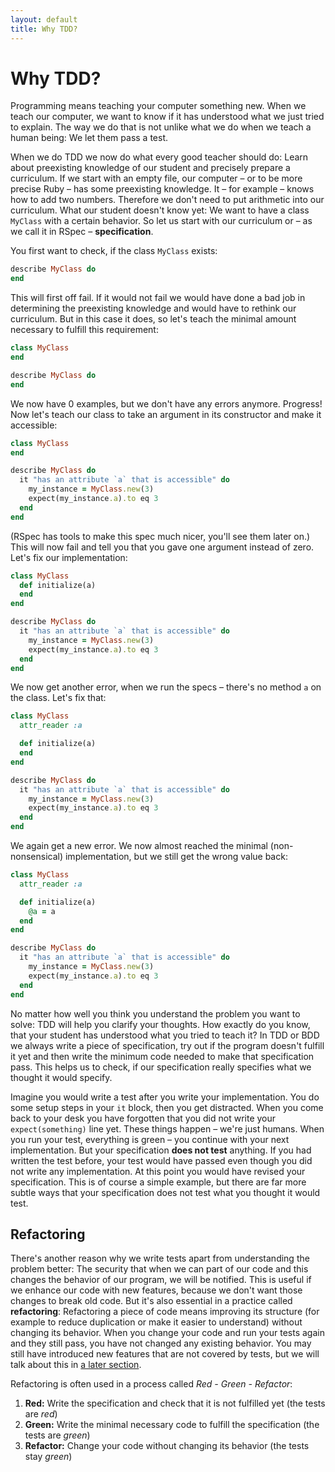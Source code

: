 ```yaml
---
layout: default
title: Why TDD?
---
```


# Why TDD?

Programming means teaching your computer something new. When we teach our computer, we want to know if it has understood what we just tried to explain. The way we do that is not unlike what we do when we teach a human being: We let them pass a test.

When we do TDD we now do what every good teacher should do: Learn about preexisting knowledge of our student and precisely prepare a curriculum. If we start with an empty file, our computer – or to be more precise Ruby – has some preexisting knowledge. It – for example – knows how to add two numbers. Therefore we don't need to put arithmetic into our curriculum. What our student doesn't know yet: We want to have a class `MyClass` with a certain behavior. So let us start with our curriculum or – as we call it in RSpec – **specification**.

You first want to check, if the class `MyClass` exists:

```ruby
describe MyClass do
end
```

This will first off fail. If it would not fail we would have done a bad job in determining the preexisting knowledge and would have to rethink our curriculum. But in this case it does, so let's teach the minimal amount necessary to fulfill this requirement:

```ruby
class MyClass
end

describe MyClass do
end
```

We now have 0 examples, but we don't have any errors anymore. Progress! Now let's teach our class to take an argument in its constructor and make it accessible:

```ruby
class MyClass
end

describe MyClass do
  it "has an attribute `a` that is accessible" do
    my_instance = MyClass.new(3)
    expect(my_instance.a).to eq 3
  end
end
```

(RSpec has tools to make this spec much nicer, you'll see them later on.)
This will now fail and tell you that you gave one argument instead of zero. Let's fix our implementation:

```ruby
class MyClass
  def initialize(a)
  end
end

describe MyClass do
  it "has an attribute `a` that is accessible" do
    my_instance = MyClass.new(3)
    expect(my_instance.a).to eq 3
  end
end
```

We now get another error, when we run the specs – there's no method `a` on the class. Let's fix that:

```ruby
class MyClass
  attr_reader :a

  def initialize(a)
  end
end

describe MyClass do
  it "has an attribute `a` that is accessible" do
    my_instance = MyClass.new(3)
    expect(my_instance.a).to eq 3
  end
end
```

We again get a new error. We now almost reached the minimal (non-nonsensical) implementation, but we still get the wrong value back:

```ruby
class MyClass
  attr_reader :a

  def initialize(a)
    @a = a
  end
end

describe MyClass do
  it "has an attribute `a` that is accessible" do
    my_instance = MyClass.new(3)
    expect(my_instance.a).to eq 3
  end
end
```

No matter how well you think you understand the problem you want to solve: TDD will help you clarify your thoughts. How exactly do you know, that your student has understood what you tried to teach it? In TDD or BDD we always write a piece of specification, try out if the program doesn't fulfill it yet and then write the minimum code needed to make that specification pass. This helps us to check, if our specification really specifies what we thought it would specify.

Imagine you would write a test after you write your implementation. You do some setup steps in your `it` block, then you get distracted. When you come back to your desk you have forgotten that you did not write your `expect(something)` line yet. These things happen – we're just humans. When you run your test, everything is green – you continue with your next implementation. But your specification **does not test** anything. If you had written the test before, your test would have passed even though you did not write any implementation. At this point you would have revised your specification. This is of course a simple example, but there are far more subtle ways that your specification does not test what you thought it would test.

## Refactoring

There's another reason why we write tests apart from understanding the problem better: The security that when we can part of our code and this changes the behavior of our program, we will be notified. This is useful if we enhance our code with new features, because we don't want those changes to break old code. But it's also essential in a practice called **refactoring**: Refactoring a piece of code means improving its structure (for example to reduce duplication or make it easier to understand) without changing its behavior. When you change your code and run your tests again and they still pass, you have not changed any existing behavior. You may still have introduced new features that are not covered by tests, but we will talk about this in [a later section](/ecosystem/metrics/).

Refactoring is often used in a process called *Red - Green - Refactor*:

1. **Red:** Write the specification and check that it is not fulfilled yet (the tests are *red*)
2. **Green:** Write the minimal necessary code to fulfill the specification (the tests are *green*)
3. **Refactor:** Change your code without changing its behavior (the tests stay *green*)
